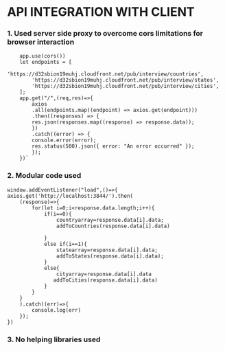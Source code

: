 # API INTEGRATION WITH CLIENT

### 1. Used server side proxy to overcome cors limitations for browser interaction

        app.use(cors())
        let endpoints = [
            'https://d32sbion19muhj.cloudfront.net/pub/interview/countries',
            'https://d32sbion19muhj.cloudfront.net/pub/interview/states',
            'https://d32sbion19muhj.cloudfront.net/pub/interview/cities',
        ];
        app.get("/",(req,res)=>{
            axios
            .all(endpoints.map((endpoint) => axios.get(endpoint)))
            .then((responses) => {
            res.json(responses.map((response) => response.data));
            })
            .catch((error) => {
            console.error(error);
            res.status(500).json({ error: "An error occurred" });
            });
        })`

### 2. Modular code used

    window.addEventListener("load",()=>{
    axios.get('http://localhost:3844/').then(
        (response)=>{
            for(let i=0;i<response.data.length;i++){
                if(i==0){
                    countryarray=response.data[i].data;
                    addToCountries(response.data[i].data)
                    
                }
                else if(i==1){
                    statearray=response.data[i].data;
                    addToStates(response.data[i].data);
                }
                else{
                    cityarray=response.data[i].data
                   addToCities(response.data[i].data)
                }
            }
        }
        ).catch((err)=>{
            console.log(err)
        });
    })

### 3. No helping libraries used